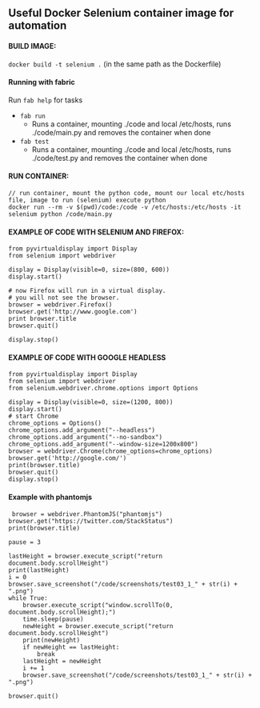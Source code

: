 ## Useful Docker Selenium container image for automation

#### BUILD IMAGE:
` docker build -t selenium . ` (in the same path as the Dockerfile)

#### Running with fabric
Run ```fab help``` for tasks
 - ```fab run```
   - Runs a container, mounting ./code and local /etc/hosts, runs ./code/main.py and removes the container when done
 - ```fab test```
   - Runs a container, mounting ./code and local /etc/hosts, runs ./code/test.py and removes the container when done


#### RUN CONTAINER:

 ``` 
 // run container, mount the python code, mount our local etc/hosts file, image to run (selenium) execute python
 docker run --rm -v $(pwd)/code:/code -v /etc/hosts:/etc/hosts -it selenium python /code/main.py
 ```


#### EXAMPLE OF CODE WITH SELENIUM AND FIREFOX:
```
from pyvirtualdisplay import Display
from selenium import webdriver

display = Display(visible=0, size=(800, 600))
display.start()

# now Firefox will run in a virtual display. 
# you will not see the browser.
browser = webdriver.Firefox()
browser.get('http://www.google.com')
print browser.title
browser.quit()

display.stop()
```

#### EXAMPLE OF CODE WITH GOOGLE HEADLESS
```
from pyvirtualdisplay import Display
from selenium import webdriver
from selenium.webdriver.chrome.options import Options

display = Display(visible=0, size=(1200, 800))
display.start()
# start Chrome
chrome_options = Options()
chrome_options.add_argument("--headless")
chrome_options.add_argument("--no-sandbox")
chrome_options.add_argument("--window-size=1200x800")
browser = webdriver.Chrome(chrome_options=chrome_options)
browser.get('http://google.com/')
print(browser.title)
browser.quit()
display.stop()
```

#### Example with phantomjs
```
 browser = webdriver.PhantomJS("phantomjs")
browser.get("https://twitter.com/StackStatus")
print(browser.title)

pause = 3

lastHeight = browser.execute_script("return document.body.scrollHeight")
print(lastHeight)
i = 0
browser.save_screenshot("/code/screenshots/test03_1_" + str(i) + ".png")
while True:
    browser.execute_script("window.scrollTo(0, document.body.scrollHeight);")
    time.sleep(pause)
    newHeight = browser.execute_script("return document.body.scrollHeight")
    print(newHeight)
    if newHeight == lastHeight:
        break
    lastHeight = newHeight
    i += 1
    browser.save_screenshot("/code/screenshots/test03_1_" + str(i) + ".png")

browser.quit()
```

